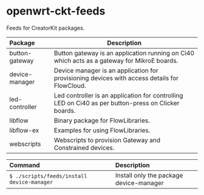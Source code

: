 # openwrt-ckt-feeds

Feeds for CreatorKit packages.

Package           | Description
:---------------- | -----------------------------
button-gateway    | Button gateway is an application running on Ci40 which acts as a gateway for MikroE boards.
device-manager    | Device manager is an application for provisioning devices with access details for FlowCloud.
led-controller    | Led controller is an application for controlling LED on Ci40 as per button-press on Clicker boards.
libflow           | Binary package for FlowLibraries.
libflow-ex        | Examples for using FlowLibraries.
webscripts        | Webscripts to provision Gateway and Constrained devices.

Command                                         | Description
:---------------------------------------------- | :---------------------------------------
```$ ./scripts/feeds/install device-manager```  | Install only the package device-manager


